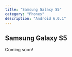 ```yaml
---
title: "Samsung Galaxy S5"
category: "Phones"
description: "Android 6.0.1"
---
```


## Samsung Galaxy S5

Coming soon!
